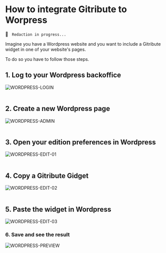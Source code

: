 
# How to integrate Gitribute to Worpress

🚧  &nbsp; `Redaction in progress...`

Imagine you have a Wordpress website and you want to include a Gitribute widget in one of your website's pages.

To do so you have to follow those steps.

## 1. Log to your Wordpress backoffice

<div>
  <img
    alt="WORDPRESS-LOGIN"
    src="https://raw.githubusercontent.com/multi-coop/gitribute-documentation-content/main/images/tutorial/wordpress/wordpress-login.png"
    />
</div>
<br>

## 2. Create a new Wordpress page

<div>
  <img
    alt="WORDPRESS-ADMIN"
    src="https://raw.githubusercontent.com/multi-coop/gitribute-documentation-content/main/images/tutorial/wordpress/wordpress-admin.png"
    />
</div>
<br>

## 3. Open your edition preferences in Wordpress

<div>
  <img
    alt="WORDPRESS-EDIT-01"
    src="https://raw.githubusercontent.com/multi-coop/gitribute-documentation-content/main/images/tutorial/wordpress/wordpress-edit-01.png"
    />
</div>
<br>

## 4. Copy a Gitribute Gidget

<div>
  <img
    alt="WORDPRESS-EDIT-02"
    src="https://raw.githubusercontent.com/multi-coop/gitribute-documentation-content/main/images/tutorial/wordpress/wordpress-edit-02.png"
    />
</div>
<br>

## 5. Paste the widget in Wordpress

<div>
  <img
    alt="WORDPRESS-EDIT-03"
    src="https://raw.githubusercontent.com/multi-coop/gitribute-documentation-content/main/images/tutorial/wordpress/wordpress-edit-03.png"
    />
</div>

### 6. Save and see the result

<div>
  <img
    alt="WORDPRESS-PREVIEW"
    src="https://raw.githubusercontent.com/multi-coop/gitribute-documentation-content/main/images/tutorial/wordpress/wordpress-preview.png"
    />
</div>
<br>
